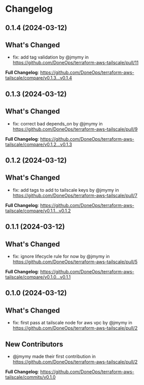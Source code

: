 # Changelog

## 0.1.4 (2024-03-12)

## What's Changed
* fix: add tag validation by @jmymy in https://github.com/DoneOps/terraform-aws-tailscale/pull/11


**Full Changelog**: https://github.com/DoneOps/terraform-aws-tailscale/compare/v0.1.3...v0.1.4

## 0.1.3 (2024-03-12)

## What's Changed
* fix: correct bad depends_on by @jmymy in https://github.com/DoneOps/terraform-aws-tailscale/pull/9


**Full Changelog**: https://github.com/DoneOps/terraform-aws-tailscale/compare/v0.1.2...v0.1.3

## 0.1.2 (2024-03-12)

## What's Changed
* fix: add tags to add to tailscale keys by @jmymy in https://github.com/DoneOps/terraform-aws-tailscale/pull/7


**Full Changelog**: https://github.com/DoneOps/terraform-aws-tailscale/compare/v0.1.1...v0.1.2

## 0.1.1 (2024-03-12)

## What's Changed
* fix: ignore lifecycle rule for now by @jmymy in https://github.com/DoneOps/terraform-aws-tailscale/pull/5


**Full Changelog**: https://github.com/DoneOps/terraform-aws-tailscale/compare/v0.1.0...v0.1.1

## 0.1.0 (2024-03-12)

## What's Changed
* fix: first pass at tailscale node for aws vpc by @jmymy in https://github.com/DoneOps/terraform-aws-tailscale/pull/2

## New Contributors
* @jmymy made their first contribution in https://github.com/DoneOps/terraform-aws-tailscale/pull/2

**Full Changelog**: https://github.com/DoneOps/terraform-aws-tailscale/commits/v0.1.0
